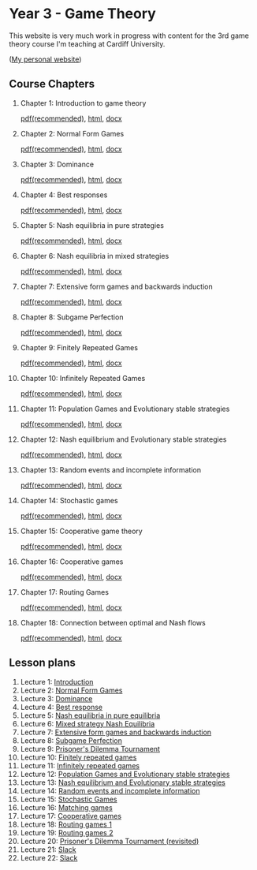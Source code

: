 # Year 3 - Game Theory

This website is very much work in progress with content for the 3rd game theory course I'm teaching at Cardiff University.

([My personal website](www.vincent-knight.com))
                 


## Course Chapters

1. Chapter 1: Introduction to game theory

	[pdf(recommended)](./Course_Notes/Chapter_01-Introduction.pdf), [html](./Course_Notes/Chapter_01-Introduction.html), [docx](./Course_Notes/Chapter_01-Introduction.docx)

2. Chapter 2: Normal Form Games

	[pdf(recommended)](./Course_Notes/Chapter_02-Normal_Form_Games.pdf), [html](./Course_Notes/Chapter_02-Normal_Form_Games.html), [docx](./Course_Notes/Chapter_02-Normal_Form_Games.docx)

3. Chapter 3: Dominance

	[pdf(recommended)](./Course_Notes/Chapter_03-Dominance.pdf), [html](./Course_Notes/Chapter_03-Dominance.html), [docx](./Course_Notes/Chapter_03-Dominance.docx)

4. Chapter 4: Best responses

	[pdf(recommended)](./Course_Notes/Chapter_04-Best_Responses.pdf), [html](./Course_Notes/Chapter_04-Best_Responses.html), [docx](./Course_Notes/Chapter_04-Best_Responses.docx)

5. Chapter 5: Nash equilibria in pure strategies

	[pdf(recommended)](./Course_Notes/Chapter_05-Nash_Equilibria_in_pure_strategies.pdf), [html](./Course_Notes/Chapter_05-Nash_Equilibria_in_pure_strategies.html), [docx](./Course_Notes/Chapter_05-Nash_Equilibria_in_pure_strategies.docx)

6. Chapter 6: Nash equilibria in mixed strategies

	[pdf(recommended)](./Course_Notes/Chapter_06-Nash_Equilibria_in_mixed_strategies.pdf), [html](./Course_Notes/Chapter_06-Nash_Equilibria_in_mixed_strategies.html), [docx](./Course_Notes/Chapter_06-Nash_Equilibria_in_mixed_strategies.docx)

7. Chapter 7: Extensive form games and backwards induction

	[pdf(recommended)](./Course_Notes/Chapter_07-Extensive_form_games_and_backwards_induction.pdf), [html](./Course_Notes/Chapter_07-Extensive_form_games_and_backwards_induction.html), [docx](./Course_Notes/Chapter_07-Extensive_form_games_and_backwards_induction.docx)

8. Chapter 8: Subgame Perfection

	[pdf(recommended)](./Course_Notes/Chapter_08-Subgame_Perfection.pdf), [html](./Course_Notes/Chapter_08-Subgame_Perfection.html), [docx](./Course_Notes/Chapter_08-Subgame_Perfection.docx)

9. Chapter 9: Finitely Repeated Games

	[pdf(recommended)](./Course_Notes/Chapter_09_Finitely_Repeated_Games.pdf), [html](./Course_Notes/Chapter_09_Finitely_Repeated_Games.html), [docx](./Course_Notes/Chapter_09_Finitely_Repeated_Games.docx)

10. Chapter 10: Infinitely Repeated Games

	[pdf(recommended)](./Course_Notes/Chapter_10_Infinetely_Repeated_Games.pdf), [html](./Course_Notes/Chapter_10_Infinetely_Repeated_Games.html), [docx](./Course_Notes/Chapter_10_Infinetely_Repeated_Games.docx)

11. Chapter 11: Population Games and Evolutionary stable strategies

	[pdf(recommended)](./Course_Notes/Chapter_11_Population_Games_and_Evolutionary_stable_strategies.pdf), [html](./Course_Notes/Chapter_11_Population_Games_and_Evolutionary_stable_strategies.html), [docx](./Course_Notes/Chapter_11_Population_Games_and_Evolutionary_stable_strategies.docx)

12. Chapter 12: Nash equilibrium and Evolutionary stable strategies

	[pdf(recommended)](./Course_Notes/Chapter_12_Nash_equilibrium_and_Evolutionary_stable_strategies.pdf), [html](./Course_Notes/Chapter_12_Nash_equilibrium_and_Evolutionary_stable_strategies.html), [docx](./Course_Notes/Chapter_12_Nash_equilibrium_and_Evolutionary_stable_strategies.docx)

13. Chapter 13: Random events and incomplete information

	[pdf(recommended)](./Course_Notes/Chapter_13_Random_events_and_incomplete_information.pdf), [html](./Course_Notes/Chapter_13_Random_events_and_incomplete_information.html), [docx](./Course_Notes/Chapter_13_Random_events_and_incomplete_information.docx)

14. Chapter 14: Stochastic games

	[pdf(recommended)](./Course_Notes/Chapter_14_Stochastic_games.pdf), [html](./Course_Notes/Chapter_14_Stochastic_games.html), [docx](./Course_Notes/Chapter_14_Stochastic_games.docx)

15. Chapter 15: Cooperative game theory

	[pdf(recommended)](./Course_Notes/Chapter_15_Matching_games.pdf), [html](./Course_Notes/Chapter_15_Matching_games.html), [docx](./Course_Notes/Chapter_15_Matching_games.docx)

16. Chapter 16: Cooperative games

	[pdf(recommended)](./Course_Notes/Chapter_16_Cooperative_games.pdf), [html](./Course_Notes/Chapter_16_Cooperative_games.html), [docx](./Course_Notes/Chapter_16_Cooperative_games.docx)

17. Chapter 17: Routing Games

	[pdf(recommended)](./Course_Notes/Chapter_17_Routing_games.pdf), [html](./Course_Notes/Chapter_17_Routing_games.html), [docx](./Course_Notes/Chapter_17_Routing_games.docx)

18. Chapter 18: Connection between optimal and Nash flows

	[pdf(recommended)](./Course_Notes/Chapter_18_Connection_between_optimal_and_nash_flows.pdf), [html](./Course_Notes/Chapter_18_Connection_between_optimal_and_nash_flows.html), [docx](./Course_Notes/Chapter_18_Connection_between_optimal_and_nash_flows.docx)

## Lesson plans
1. Lecture 1: [ Introduction](./Lesson_Plans/Lesson_01.md)
2. Lecture 2: [ Normal Form Games](./Lesson_Plans/Lesson_02.md)
3. Lecture 3: [ Dominance](./Lesson_Plans/Lesson_03.md)
4. Lecture 4: [ Best response](./Lesson_Plans/Lesson_04.md)
5. Lecture 5: [ Nash equilibria in pure equilibria](./Lesson_Plans/Lesson_05.md)
6. Lecture 6: [ Mixed strategy Nash Equilibria](./Lesson_Plans/Lesson_06.md)
7. Lecture 7: [ Extensive form games and backwards induction](./Lesson_Plans/Lesson_07.md)
8. Lecture 8: [ Subgame Perfection](./Lesson_Plans/Lesson_08.md)
9. Lecture 9: [ Prisoner's Dilemma Tournament](./Lesson_Plans/Lesson_09.md)
10. Lecture 10: [ Finitely repeated games](./Lesson_Plans/Lesson_10.md)
11. Lecture 11: [ Infinitely repeated games](./Lesson_Plans/Lesson_11.md)
12. Lecture 12: [ Population Games and Evolutionary stable strategies](./Lesson_Plans/Lesson_12.md)
13. Lecture 13: [ Nash equilibrium and Evolutionary stable strategies](./Lesson_Plans/Lesson_13.md)
14. Lecture 14: [ Random events and incomplete information](./Lesson_Plans/Lesson_14.md)
15. Lecture 15: [ Stochastic Games](./Lesson_Plans/Lesson_15.md)
16. Lecture 16: [ Matching games](./Lesson_Plans/Lesson_16.md)
17. Lecture 17: [ Cooperative games](./Lesson_Plans/Lesson_17.md)
18. Lecture 18: [ Routing games 1](./Lesson_Plans/Lesson_18.md)
19. Lecture 19: [ Routing games 2](./Lesson_Plans/Lesson_19.md)
20. Lecture 20: [ Prisoner's Dilemma Tournament (revisited)](./Lesson_Plans/Lesson_20.md)
21. Lecture 21: [ Slack](./Lesson_Plans/Lesson_21.md)
22. Lecture 22: [ Slack](./Lesson_Plans/Lesson_22.md)